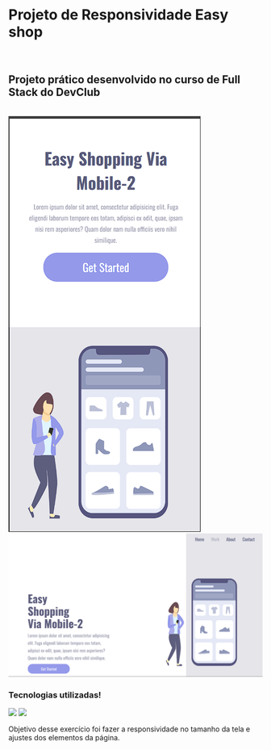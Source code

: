 <h1>Projeto de Responsividade Easy shop</h1>
<br>
<h2>Projeto prático desenvolvido no curso de Full Stack do <a: href="https://rodolfomori.com.br/devclub-comercial/" target="_blank">DevClub</a:></h2>
<br>
<img src="https://github.com/FabriciosJordao/Projeto-de-Responsividade/blob/main/img-projeto2/Captura%20de%20tela%202025-02-18%20074340.png">
<img src="https://github.com/FabriciosJordao/Projeto-de-Responsividade/blob/main/img-projeto2/Captura%20de%20tela%202025-02-18%20074323.png?r">
<br>
<h3>Tecnologias utilizadas!</h3>
<img src="https://img.shields.io/badge/HTML5-E34F26?style=for-the-badge&logo=html5&logoColor=white">
<img src="https://img.shields.io/badge/CSS3-1572B6?style=for-the-badge&logo=css3&logoColor=white">
<br>
<p>Objetivo desse exercício foi fazer a responsividade no tamanho da tela e ajustes dos elementos da página.</p>
<br>

